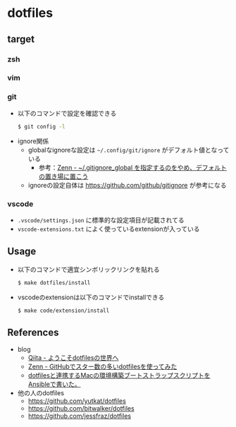 # dotfiles

## target

### zsh

### vim

### git

* 以下のコマンドで設定を確認できる
  ```bash
  $ git config -l
  ```
* ignore関係
  * globalなignoreな設定は `~/.config/git/ignore` がデフォルト値となっている
    * 参考：[Zenn - ~/.gitignore_global を指定するのをやめ、デフォルトの置き場に置こう]( https://zenn.dev/qnighy/articles/1a756f2857dc20 )
  * ignoreの設定自体は https://github.com/github/gitignore が参考になる

### vscode

* `.vscode/settings.json` に標準的な設定項目が記載されてる
* `vscode-extensions.txt` によく使っているextensionが入っている

## Usage

* 以下のコマンドで適宜シンボリックリンクを貼れる
  ```bash
  $ make dotfiles/install
  ```
* vscodeのextensionは以下のコマンドでinstallできる
  ```bash
  $ make code/extension/install
  ```

## References

* blog
  * [Qiita - ようこそdotfilesの世界へ]( https://qiita.com/yutkat/items/c6c7584d9795799ee164 )
  * [Zenn - GitHubでスター数の多いdotfilesを使ってみた]( https://zenn.dev/yutakatay/articles/try-dotfiles-01 )
  * [dotfilesと連携するMacの環境構築ブートストラップスクリプトをAnsibleで書いた。]( https://senyoltw.hatenablog.jp/entry/2020/06/12/190152 )
* 他の人のdotfiles
  * https://github.com/yutkat/dotfiles
  * https://github.com/bitwalker/dotfiles
  * https://github.com/jessfraz/dotfiles